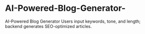 # AI-Powered-Blog-Generator-
AI-Powered Blog Generator Users input keywords, tone, and length; backend generates SEO-optimized articles.
